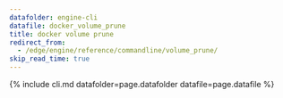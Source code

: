 ```yaml
---
datafolder: engine-cli
datafile: docker_volume_prune
title: docker volume prune
redirect_from:
  - /edge/engine/reference/commandline/volume_prune/
skip_read_time: true
---
```

<!--
This page is automatically generated from Docker's source code. If you want to
suggest a change to the text that appears here, open a ticket or pull request
in the source repository on GitHub:

https://github.com/docker/cli
-->

{% include cli.md datafolder=page.datafolder datafile=page.datafile %}
